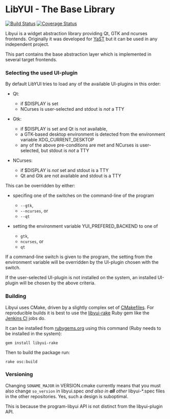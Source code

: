 # LibYUI - The Base Library

[![Build Status](https://travis-ci.org/libyui/libyui.svg?branch=master)](https://travis-ci.org/libyui/libyui)
[![Coverage Status](
https://coveralls.io/repos/github/libyui/libyui/badge.svg?branch=master)](
https://coveralls.io/github/libyui/libyui?branch=master)

Libyui is a widget abstraction library providing Qt, GTK and ncurses
frontends. Originally it was developed for [YaST](https://yast.github.io/)
but it can be used in any independent project.

This part contains the base abstraction layer which is implemented in several
target frontends.


### Selecting the used UI-plugin

By default LibYUI tries to load any of the available UI-plugins in this order:

* Qt:
  - if $DISPLAY is set
  - NCurses is user-selected and stdout is *not* a TTY

* Gtk:
  - if $DISPLAY is set and Qt is not available,
  - a GTK-based desktop environment is detected from the environment variable
    XDG_CURRENT_DESKTOP
  - any of the above pre-conditions are met and NCurses is user-selected, but
    stdout is *not* a TTY

* NCurses:
  - if $DISPLAY is *not* set and stdout is a TTY
  - Qt and Gtk are not available and stdout is a TTY

This can be overridden by either:

* specifing one of the switches on the command-line of the program
  - `--gtk`,
  - `--ncurses`, or
  - `--qt`

* setting the environment variable YUI_PREFERED_BACKEND to one of
  - `gtk`,
  - `ncurses`, or
  - `qt`

If a command-line switch is given to the program, the setting from the environment
variable will be overridden by the UI-plugin chosen with the switch.

If the user-selected UI-plugin is not installed on the system, an installed
UI-plugin will be chosen by the above criteria.


### Building

Libyui uses CMake, driven by a slightly complex set of
[CMakefiles](https://github.com/libyui/libyui/tree/master/buildtools). For
reproducible builds it is best to use the [libyui-rake](
https://github.com/libyui/libyui-rake) Ruby gem like the [Jenkins CI](
https://ci.opensuse.org/view/libyui/) jobs do.

It can be installed from [rubygems.org](https://rubygems.org/gems/libyui-rake/)
using this command (Ruby needs to be installed in the system):

```
gem install libyui-rake
```

Then to build the package run:

```
rake osc:build
```

### Versioning

Changing `SONAME_MAJOR` in VERSION.cmake currently means that you must also
change `so_version` in libyui.spec *and also in **all** other* libyui-*.spec
files in the other repositories. Yes, such a design is suboptimal.

This is because the program-libyui API is not distinct
from the libyui-plugin API.
